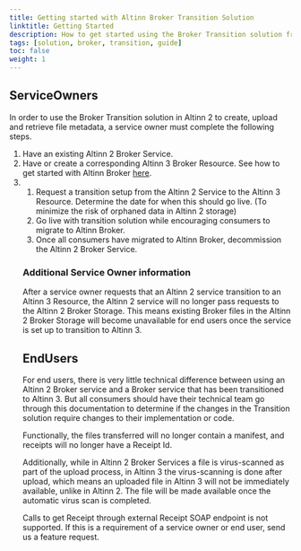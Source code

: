 ```yaml
---
title: Getting started with Altinn Broker Transition Solution
linktitle: Getting Started
description: How to get started using the Broker Transition solution from Altinn 2 to Altinn 3
tags: [solution, broker, transition, guide]
toc: false
weight: 1
---
```


## ServiceOwners
In order to use the Broker Transition solution in Altinn 2 to create, upload and retrieve file metadata, a service owner must complete the following steps.
1. Have an existing Altinn 2 Broker Service.
2. Have or create a corresponding Altinn 3 Broker Resource. 
See how to get started with Altinn Broker [here](../../getting-started/).
1. <!-- TODO: Set up of rights for the Altinn 3 Resource>
<!-- TODO: Should we have links here to the different services used by service owners to create the different services? -->
1. Request a transition setup from the Altinn 2 Service to the Altinn 3 Resource. Determine the date for when this should go live. (To minimize the risk of orphaned data in Altinn 2 storage)
2. Go live with transition solution while encouraging consumers to migrate to Altinn Broker.
3. Once all consumers have migrated to Altinn Broker, decommission the Altinn 2 Broker Service.


### Additional Service Owner information
After a service owner requests that an Altinn 2 service transition to an Altinn 3 Resource, 
the Altinn 2 service will no longer pass requests to the Altinn 2 Broker Storage.
This means existing Broker files in the Altinn 2 Broker Storage will become unavailable for end users once the service
is set up to transition to Altinn 3.

## EndUsers
For end users, there is very little technical difference between using an Altinn 2 Broker service and a Broker service that has been transitioned to Altinn 3.
But all consumers should have their technical team go through this documentation to determine if the changes in the Transition solution require changes to their implementation or code.

Functionally, the files transferred will no longer contain a manifest, and receipts will no longer have a Receipt Id.

Additionally, while in Altinn 2 Broker Services a file is virus-scanned as part of the upload process, in Altinn 3 the virus-scanning is done after upload, which means an uploaded file in Altinn 3 will not be immediately available, unlike in Altinn 2.
The file will be made available once the automatic virus scan is completed.

Calls to get Receipt through external Receipt SOAP endpoint is not supported. If this is a requirement of a service owner or end user, send us a feature request.